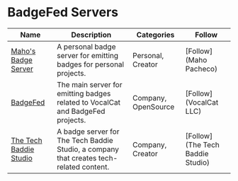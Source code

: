 # BadgeFed Servers
| Name | Description | Categories | Follow |
|------|-------------|------------|--------|
| [Maho's Badge Server](https://verifiedby.maho.dev) | A personal badge server for emitting badges for personal projects. | Personal, Creator | [Follow](Maho Pacheco) |
| [BadgeFed](https://badges.vocalcat.com) | The main server for emitting badges related to VocalCat and BadgeFed projects. | Company, OpenSource | [Follow](VocalCat LLC) |
| [The Tech Baddie Studio](https://verifiedby.baddie.tech) | A badge server for The Tech Baddie Studio, a company that creates tech-related content. | Company, Creator | [Follow](The Tech Baddie Studio) |
